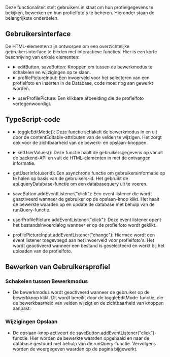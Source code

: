 
Deze functionaliteit stelt gebruikers in staat om hun profielgegevens te bekijken, bewerken en hun profielfoto's te beheren. Hieronder staan de belangrijkste onderdelen.


 ## Gebruikersinterface

De HTML-elementen zijn ontworpen om een overzichtelijke gebruikersinterface te bieden met interactieve functies. Hier is een korte beschrijving van enkele elementen:

- <details> <summary> editButton, saveButton: Knoppen om tussen de bewerkmodus te schakelen en wijzigingen op te slaan. 
    </summary>

  ```
    editButton.style.display = editButton.style.display === "none" ? "block" : "none";
    saveButton.style.display = saveButton.style.display === "none" ? "block" : "none";
  ```
    </details>

- <details> <summary>  profilePictureInput: Een invoerveld voor het selecteren van een profielfoto en inserten in de Database, code moet nog aan gewerkt worden.
    </summary>
     
     ```

       profilePictureInput.addEventListener("change", async (): Promise<void> => {
       const selectedFile: File | undefined = profilePictureInput.files?.[0];

       if (selectedFile) {
        
           const userId: number | undefined = session.get("user");

           if (userId !== undefined) {
               // Upload the selected file and update the database
               await runQuery(
                    "UPDATE user SET profilePicture = (?) WHERE id = (?)",
                    [selectedFile.name, userId]
                );

               // Update the displayed values on the page
               document.getElementById("userProfilePicture")!.src = URL.createObjectURL(selectedFile);

               console.log("Selected file:", selectedFile);
           }
       }  
     ```                                                   
 </details>

- <details> <summary>  userProfilePicture: Een klikbare afbeelding die de profielfoto vertegenwoordigt. 
   </summary>

   ```
     // Update the displayed values on the page
            document.getElementById("userProfilePicture")!.src = URL.createObjectURL(selectedFile);
   ```
   </details>

## TypeScript-code
- <details> <summary> toggleEditMode(): Deze functie schakelt de bewerkmodus in en uit door de contentEditable-attributen van de velden te wijzigen. Het zorgt ook    voor de zichtbaarheid van de bewerk- en opslaan-knoppen. 
    </summary>

  ``` 
   // Function to toggle edit mode
    function toggleEditMode(): void {
    const editableFields: NodeListOf<Element> = document.querySelectorAll("[contenteditable]");
    editableFields.forEach((field: Element) => {
        field.contentEditable = String(!(field as HTMLElement).isContentEditable);
    });

    // Toggle button visibility
    editButton.style.display = editButton.style.display === "none" ? "block" : "none";
    saveButton.style.display = saveButton.style.display === "none" ? "block" : "none";
    } 
  ```
    
</details>
 
- <details> <summary> setUserValues(): Deze functie haalt de gebruikersgegevens op vanuit de backend-API en vult de HTML-elementen in met de ontvangen informatie.
      </summary>
       
    ```   // Function to set user values
        async function setUserValues(): Promise<void> {
         const user: User | undefined = await getUserInfo(session.get("user"));
         console.log(User);

         if (user) {
          document.getElementById("userName")!.textContent = user.firstname + " " + user.lastname;
          document.getElementById("userUsername")!.textContent = user.username;
          document.getElementById("userEmail")!.textContent = user.email;
          document.getElementById("userExpertise")!.textContent = user.expertise || "";
          document.getElementById("userDateOfBirth")!.textContent = user.dateOfBirth || "";
          document.getElementById("userYearsOfExperience")!.textContent = user.yearsOfExperience?.toString() || "";
          document.getElementById("userProfilePicture")!.src = user.profilePicture || "";
         }}
    ```
</details>



- getUserInfo(userid): Een asynchrone functie om gebruikersinformatie op te halen op basis van de gebruikers-id. Het gebruikt de api.queryDatabase-functie om een databasequery uit te voeren.

- saveButton.addEventListener("click"): Een event listener die wordt geactiveerd wanneer de gebruiker op de opslaan-knop klikt. Het haalt de bewerkte waarden op en update de database met behulp van de runQuery-functie.

- userProfilePicture.addEventListener("click"): Deze event listener opent het bestandsinvoerdialog wanneer er op de profielfoto wordt geklikt.

- profilePictureInput.addEventListener("change"): Hiermee wordt een event listener toegevoegd aan het invoerveld voor profielfoto's. Het wordt geactiveerd wanneer een bestand is geselecteerd en werkt bij het uploaden van de profielfoto.

## Bewerken van Gebruikersprofiel

### Schakelen tussen Bewerkmodus

- De bewerkmodus wordt geactiveerd wanneer de gebruiker op de bewerkknop klikt. Dit wordt bereikt door de toggleEditMode-functie, die de bewerkbaarheid van velden wijzigt en de zichtbaarheid van knoppen aanpast.

### Wijzigingen Opslaan

- De opslaan-knop activeert de saveButton.addEventListener("click")-functie. Hier worden de bewerkte waarden opgehaald en naar de database gestuurd met behulp van de runQuery-functie. Vervolgens worden de weergegeven waarden op de pagina bijgewerkt.